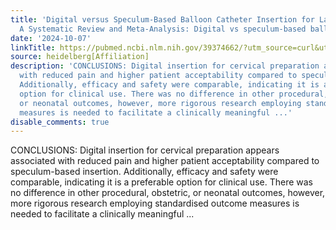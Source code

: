 ```yaml
---
title: 'Digital versus Speculum-Based Balloon Catheter Insertion for Labor Induction:
  A Systematic Review and Meta-Analysis: Digital vs speculum-based balloon IOL'
date: '2024-10-07'
linkTitle: https://pubmed.ncbi.nlm.nih.gov/39374662/?utm_source=curl&utm_medium=rss&utm_campaign=pubmed-2&utm_content=1FakS-2QOkCT8HsMOQP1bCRQ4YzyumYOmxmF0moLsQ3dFB1E9V&fc=20220326224207&ff=20241008201240&v=2.18.0.post9+e462414
source: heidelberg[Affiliation]
description: 'CONCLUSIONS: Digital insertion for cervical preparation appears associated
  with reduced pain and higher patient acceptability compared to speculum-based insertion.
  Additionally, efficacy and safety were comparable, indicating it is a preferable
  option for clinical use. There was no difference in other procedural, obstetric,
  or neonatal outcomes, however, more rigorous research employing standardised outcome
  measures is needed to facilitate a clinically meaningful ...'
disable_comments: true
---
```

CONCLUSIONS: Digital insertion for cervical preparation appears associated with reduced pain and higher patient acceptability compared to speculum-based insertion. Additionally, efficacy and safety were comparable, indicating it is a preferable option for clinical use. There was no difference in other procedural, obstetric, or neonatal outcomes, however, more rigorous research employing standardised outcome measures is needed to facilitate a clinically meaningful ...